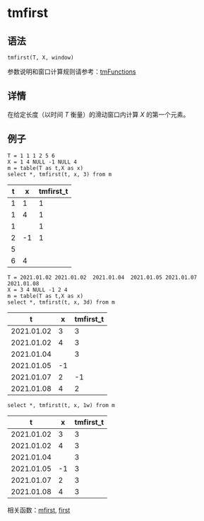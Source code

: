 # tmfirst

## 语法

`tmfirst(T, X, window)`

参数说明和窗口计算规则请参考：[tmFunctions](../themes/tmFunctions.html)

## 详情

在给定长度（以时间 *T* 衡量）的滑动窗口内计算 *X* 的第一个元素。

## 例子

```
T = 1 1 1 2 5 6
X = 1 4 NULL -1 NULL 4
m = table(T as t,X as x)
select *, tmfirst(t, x, 3) from m
```

| t | x | tmfirst\_t |
| --- | --- | --- |
| 1 | 1 | 1 |
| 1 | 4 | 1 |
| 1 |  | 1 |
| 2 | -1 | 1 |
| 5 |  |  |
| 6 | 4 |  |

```
T = 2021.01.02 2021.01.02  2021.01.04  2021.01.05 2021.01.07 2021.01.08
X = 3 4 NULL -1 2 4
m = table(T as t,X as x)
select *, tmfirst(t, x, 3d) from m
```

| t | x | tmfirst\_t |
| --- | --- | --- |
| 2021.01.02 | 3 | 3 |
| 2021.01.02 | 4 | 3 |
| 2021.01.04 |  | 3 |
| 2021.01.05 | -1 |  |
| 2021.01.07 | 2 | -1 |
| 2021.01.08 | 4 | 2 |

```
select *, tmfirst(t, x, 1w) from m
```

| t | x | tmfirst\_t |
| --- | --- | --- |
| 2021.01.02 | 3 | 3 |
| 2021.01.02 | 4 | 3 |
| 2021.01.04 |  | 3 |
| 2021.01.05 | -1 | 3 |
| 2021.01.07 | 2 | 3 |
| 2021.01.08 | 4 | 3 |

相关函数：[mfirst](../m/mfirst.html), [first](../f/first.html)

